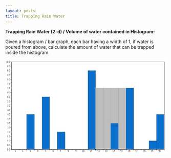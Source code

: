 ```yaml
---
layout: posts
title: Trapping Rain Water
---
```



**Trapping Rain Water (2-d) / Volume of water contained in Histogram:**

Given a histogram / bar graph, each bar having a width of 1, if water is poured from above, calculate the amount of water that can be trapped inside the histogram.

![Figure1](https://github.com/ughosh1/Blog/blob/master/Images/TrappingRainWater/fig1.jpg "Figure1")

